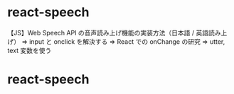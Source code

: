 # react-speech

【JS】Web Speech API の音声読み上げ機能の実装方法（日本語 / 英語読み上げ）
=> input と onclick を解決する => React での onChange の研究
=> utter, text 変数を使う
# react-speech
